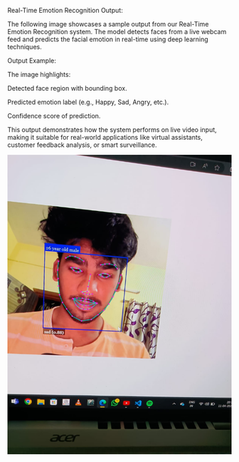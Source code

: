 Real-Time Emotion Recognition Output:

The following image showcases a sample output from our Real-Time Emotion Recognition system. The model detects faces from a live webcam feed and predicts the facial emotion in real-time using deep learning techniques.

Output Example:

The image highlights:

Detected face region with bounding box.

Predicted emotion label (e.g., Happy, Sad, Angry, etc.).

Confidence score of prediction.

This output demonstrates how the system performs on live video input, making it suitable for real-world applications like virtual assistants, customer feedback analysis, or smart surveillance.




![Real-Time Output](./Output/Real_time_Output.jpg)



